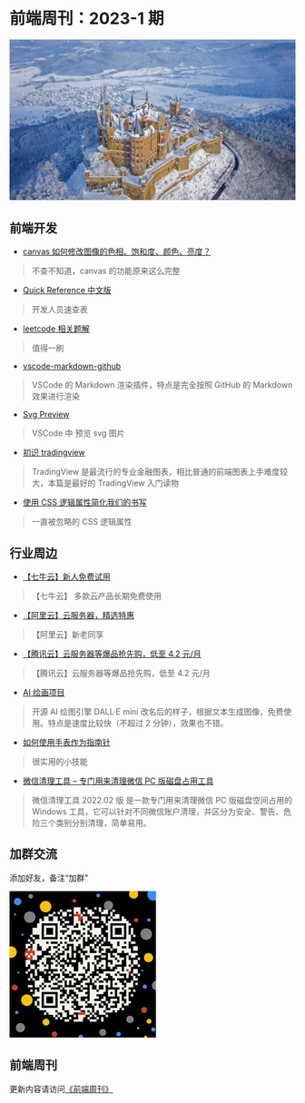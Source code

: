 # 前端周刊：2023-1 期

[![](/img/bing/20230102.jpg?imageMogr2/thumbnail/960x)](https://cn.bing.com/search?q=霍亨索伦城堡)

## 前端开发

- [canvas 如何修改图像的色相、饱和度、颜色、亮度？](https://stackoverflow.com/questions/40353049/how-can-i-adjust-the-huse-saturation-and-lightness-of-in-image-in-html5-canvas)

> 不查不知道，canvas 的功能原来这么完整

- [Quick Reference 中文版](https://wangchujiang.com/reference/)

> 开发人员速查表

- [leetcode 相关题解](https://doocs.github.io/leetcode/#/)

> 值得一刷

- [vscode-markdown-github](https://github.com/lzm0x219/vscode-markdown-github)

> VSCode 的 Markdown 渲染插件，特点是完全按照 GitHub 的 Markdown 效果进行渲染

- [Svg Preview](https://marketplace.visualstudio.com/items?itemName=SimonSiefke.svg-preview)

> VSCode 中 预览 svg 图片

- [初识 tradingview](https://www.cnblogs.com/wangxi01/p/13306428.html)

> TradingView 是最流行的专业金融图表，相比普通的前端图表上手难度较大，本篇是最好的 TradingView 入门读物

- [使用 CSS 逻辑属性简化我们的书写](https://www.zhangxinxu.com/wordpress/2022/12/css-logic-property-for-write/)

> 一直被忽略的 CSS 逻辑属性

## 行业周边

- [【七牛云】新人免费试用](https://s.qiniu.com/vmUnIr)

> 【七牛云】 多款云产品长期免费使用

- [【阿里云】云服务器，精选特惠](https://www.aliyun.com/daily-act/ecs/activity_selection?userCode=y31qmczl)

> 【阿里云】新老同享

- [【腾讯云】云服务器等爆品抢先购，低至 4.2 元/月](https://cloud.tencent.com/act/cps/redirect?redirect=2446&cps_key=55b0d6026f97f5980bceec15fcefa0af&from=console)

> 【腾讯云】云服务器等爆品抢先购，低至 4.2 元/月

- [AI 绘画项目](https://www.craiyon.com/)

> 开源 AI 绘图引擎 DALL·E mini 改名后的样子，根据文本生成图像，免费使用。特点是速度比较快（不超过 2 分钟），效果也不错。

- [如何使用手表作为指南针](https://www.citizenwatch-global.com/support/exterior/direction_sc.html)

> 很实用的小技能

- [微信清理工具 – 专门用来清理微信 PC 版磁盘占用工具](https://www.appinn.com/wechat-pc-clean-2022-02/)

> 微信清理工具 2022.02 版 是一款专门用来清理微信 PC 版磁盘空间占用的 Windows 工具，它可以针对不同微信账户清理，并区分为安全、警告、危险三个类别分别清理，简单易用。

## 加群交流

添加好友，备注“加群”

![refned_x](/img/a/refined-x.jpg)

## 前端周刊

更新内容请访问[《前端周刊》](https://frontend-weekly.com/)
